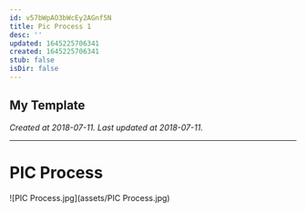 ```yaml
---
id: v57bWpAO3bWcEy2AGnf5N
title: Pic Process 1
desc: ''
updated: 1645225706341
created: 1645225706341
stub: false
isDir: false
---
```

My Template
---

_Created at 2018-07-11._
_Last updated at 2018-07-11._




---

# PIC Process


![PIC Process.jpg](assets/PIC Process.jpg)

